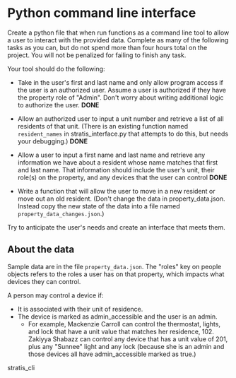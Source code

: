 # Python command line interface

Create a python file that when run functions as a command line tool to allow a user to interact with the provided data. Complete as many of the following tasks as you can, but do not spend more than four hours total on the project. You will not be penalized for failing to finish any task.

Your tool should do the following:

* Take in the user's first and last name and only allow program access if the user is an authorized user. Assume a user is authorized if they have the property role of "Admin". Don't worry about writing additional logic to authorize the user.  **DONE**

* Allow an authorized user to input a unit number and retrieve a list of all residents of that unit. (There is an existing function named `resident_names` in stratis_interface.py that attempts to do this, but needs your debugging.) **DONE**

* Allow a user to input a first name and last name and retrieve any information we have about a resident whose name matches that first and last name. That information should include the user's unit, their role(s) on the property, and any devices that the user can control **DONE**

* Write a function that will allow the user to move in a new resident or move out an old resident. (Don't change the data in property_data.json. Instead copy the new state of the data into a file named `property_data_changes.json`.)

Try to anticipate the user's needs and create an interface that meets them.

## About the data

Sample data are in the file `property_data.json`.
The "roles" key on people objects refers to the roles a user has on that property, which impacts what devices they can control.

A person may control a device if:

* It is associated with their unit of residence.
* The device is marked as admin_accessible and the user is an admin.
  * For example, Mackenzie Carroll can control the thermostat, lights, and lock that have a unit value that matches her residence, 102. Zakiyya Shabazz can control any device that has a unit value of 201, plus any "Sunnee" light and any lock (because she is an admin and those devices all have admin_accessible marked as true.)



stratis_cli 